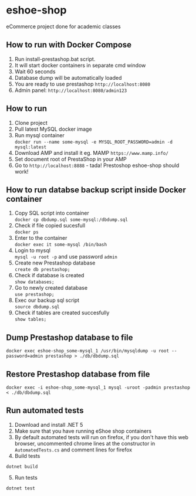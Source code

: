# eshoe-shop
eCommerce project done for academic classes

## How to run with Docker Compose
1. Run install-prestashop.bat script.
2. It will start docker containers in separate cmd window
3. Wait 60 seconds
4. Database dump will be automatically loaded
5. You are ready to use prestashop `http://localhost:8080`
6. Admin panel: `http://localhost:8080/admin123`


## How to run
1. Clone project
2. Pull latest MySQL docker image
3. Run mysql container  
`docker run --name some-mysql -e MYSQL_ROOT_PASSWORD=admin -d mysql:latest`
1. Download AMP and install it eg. MAMP
`https://www.mamp.info/`
5. Set document root of PrestaShop in your AMP
6. Go to `http://localhost:8888` - tada! Prestoshop eshoe-shop should work!
## How to run databse backup script inside Docker container

1. Copy SQL script into container  
`docker cp dbdump.sql some-mysql:/dbdump.sql`  
2. Check if file copied sucesfull  
`docker ps`  
3. Enter to the container  
`docker exec it some-mysql /bin/bash`
4. Login to mysql  
`mysql -u root -p` and use password `admin`
5. Create new Prestashop database  
`create db prestashop;`
6. Check if database is created  
`show databases;`
7. Go to newly created database  
`use prestashop;`
8. Exec our backup sql script  
`source dbdump.sql`
9. Check if tables are created succesfully  
`show tables;`


## Dump Prestashop database to file
```
docker exec eshoe-shop_some-mysql_1 /usr/bin/mysqldump -u root --password=admin prestashop > ./db/dbdump.sql
```

## Restore Prestashop database from file
```
docker exec -i eshoe-shop_some-mysql_1 mysql -uroot -padmin prestashop < ./db/dbdump.sql
```

## Run automated tests
1. Download and install .NET 5
2. Make sure that you have running eShoe shop containers
3. By default automated tests will run on firefox, if you don't have this web browser, uncommented chrome lines at the constructor in `AutomatedTests.cs` and comment lines for firefox
4. Build tests
```
dotnet build
``` 
5. Run tests
```
dotnet test
```
